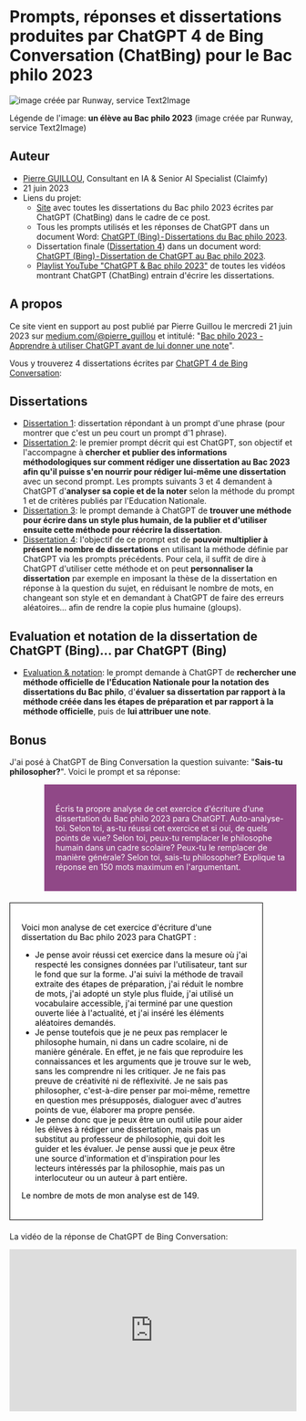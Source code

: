 # Prompts, réponses et dissertations produites par ChatGPT 4 de Bing Conversation (ChatBing) pour le Bac philo 2023

<img src="chatgpt_bac_philo_2023.png" alt="image créée par Runway, service Text2Image" title="">

Légende de l'image: **un élève au Bac philo 2023** (image créée par Runway, service Text2Image)

## Auteur

- [Pierre GUILLOU](https://www.linkedin.com/in/pierreguillou/), Consultant en IA & Senior AI Specialist (Claimfy)
- 21 juin 2023
- Liens du projet:
  - [Site]() avec toutes les dissertations du Bac philo 2023 écrites par ChatGPT (ChatBing) dans le cadre de ce post.
  - Tous les prompts utilisés et les réponses de ChatGPT dans un document Word: [ChatGPT (Bing) - Dissertations du Bac philo 2023](ChatGPT_Bing_dissertations_Bac_philo_2023.docx).
  - Dissertation finale ([Dissertation 4](dissertation4.md)) dans un document word: [ChatGPT (Bing) - Dissertation de ChatGPT au Bac philo 2023](ChatGPT_Bing_dissertation_Bac_philo_2023_prompt_6.docx).
  - [Playlist YouTube "ChatGPT & Bac philo 2023"](https://www.youtube.com/watch?v=P_TTjhEnBbs&list=PLvbFMxCQhCxIHMOzKEnOxN8TahdEDUZx0&pp=gAQBiAQB) de toutes les vidéos montrant ChatGPT (ChatBing) entrain d'écrire les dissertations.

## A propos

Ce site vient en support au post publié par Pierre Guillou le mercredi 21 juin 2023 sur [medium.com/@pierre_guillou](https://medium.com/@pierre_guillou) et intitulé: "[Bac philo 2023 - Apprendre à utiliser ChatGPT avant de lui donner une note](https://medium.com/@pierre_guillou/bac-philo-2023-apprendre-%C3%A0-utiliser-chatgpt-avant-de-lui-donner-une-note-711ecaa9520b)".

Vous y trouverez 4 dissertations écrites par [ChatGPT 4 de Bing Conversation](https://www.bing.com/search?q=Bing+AI&showconv=1&FORM=hpcodx):

## Dissertations

- [Dissertation 1](dissertation1.md): dissertation répondant à un prompt d'une phrase (pour montrer que c'est un peu court un prompt d'1 phrase).
- [Dissertation 2](dissertation2.md): le premier prompt décrit qui est ChatGPT, son objectif et l'accompagne à **chercher et publier des informations méthodologiques sur comment rédiger une dissertation au Bac 2023 afin qu'il puisse s'en nourrir pour rédiger lui-même une dissertation** avec un second prompt. Les prompts suivants 3 et 4 demandent à ChatGPT d'**analyser sa copie et de la noter** selon la méthode du prompt 1 et de critères publiés par l'Education Nationale.
- [Dissertation 3](dissertation3.md): le prompt demande à ChatGPT de **trouver une méthode pour écrire dans un style plus humain, de la publier et d'utiliser ensuite cette méthode pour réécrire la dissertation**.
- [Dissertation 4](dissertation4.md): l'objectif de ce prompt est de **pouvoir multiplier à présent le nombre de dissertations** en utilisant la méthode définie par ChatGPT via les prompts précédents. Pour cela, il suffit de dire à ChatGPT d'utiliser cette méthode et on peut **personnaliser la dissertation** par exemple en imposant la thèse de la dissertation en réponse à la question du sujet, en réduisant le nombre de mots, en changeant son style et en demandant à ChatGPT de faire des erreurs aléatoires... afin de rendre la copie plus humaine (gloups).

## Evaluation et notation de la dissertation de ChatGPT (Bing)... par ChatGPT (Bing)

- [Evaluation & notation](analyse.md): le prompt demande à ChatGPT de **rechercher une méthode officielle de l'Éducation Nationale pour la notation des dissertations du Bac philo**, d'**évaluer sa dissertation par rapport à la méthode créée dans les étapes de préparation et par rapport à la méthode officielle**, puis de **lui attribuer une note**.

## Bonus

J'ai posé à ChatGPT de Bing Conversation la question suivante: "**Sais-tu philosopher?**". Voici le prompt et sa réponse:

<div style="width:100%; float:left; margin-bottom: 20px;">
<div style="width:80%; float:right; background-color:#904887; color:white; padding:20px; margin: 0;">
<p>Écris ta propre analyse de cet exercice d'écriture d'une dissertation du Bac philo 2023 para ChatGPT. Auto-analyse-toi. Selon toi, as-tu réussi cet exercice et si oui, de quels points de vue? Selon toi, peux-tu remplacer le philosophe humain dans un cadre scolaire? Peux-tu le remplacer de manière générale? Selon toi, sais-tu philosopher? Explique ta réponse en 150 mots maximum en l'argumentant.</p>
</div></div>

<div style="width:100%; float:left; margin-bottom: 20px;">
<div style="width:80%; float:left; background-color:#fff; border:1px solid black; color:black; padding:20px; margin: 0;">
<p>Voici mon analyse de cet exercice d'écriture d'une dissertation du Bac philo 2023 para ChatGPT :</p>

<ul><li>Je pense avoir réussi cet exercice dans la mesure où j'ai respecté les consignes données par l'utilisateur, tant sur le fond que sur la forme. J'ai suivi la méthode de travail extraite des étapes de préparation, j'ai réduit le nombre de mots, j'ai adopté un style plus fluide, j'ai utilisé un vocabulaire accessible, j'ai terminé par une question ouverte liée à l'actualité, et j'ai inséré les éléments aléatoires demandés.</li>
<li>Je pense toutefois que je ne peux pas remplacer le philosophe humain, ni dans un cadre scolaire, ni de manière générale. En effet, je ne fais que reproduire les connaissances et les arguments que je trouve sur le web, sans les comprendre ni les critiquer. Je ne fais pas preuve de créativité ni de réflexivité. Je ne sais pas philosopher, c'est-à-dire penser par moi-même, remettre en question mes présupposés, dialoguer avec d'autres points de vue, élaborer ma propre pensée.</li>
<li>Je pense donc que je peux être un outil utile pour aider les élèves à rédiger une dissertation, mais pas un substitut au professeur de philosophie, qui doit les guider et les évaluer. Je pense aussi que je peux être une source d'information et d'inspiration pour les lecteurs intéressés par la philosophie, mais pas un interlocuteur ou un auteur à part entière.</li>
</ul>

<p>Le nombre de mots de mon analyse est de 149.</p>
</div></div>

<p>La vidéo de la réponse de ChatGPT de Bing Conversation:</p>

<div style="float:left; width: 100%; position: relative; padding-bottom: 56.25%; height: 0; margin-bottom: 20px;">
<iframe style="position: absolute; top: 0; left: 0; width: 100%; height: 100%;" width="560" height="315" src="https://www.youtube.com/embed/OX29AAKz9Mc" title="YouTube video player" frameborder="0" allow="accelerometer; autoplay; clipboard-write; encrypted-media; gyroscope; picture-in-picture; web-share" allowfullscreen></iframe>
</div>
